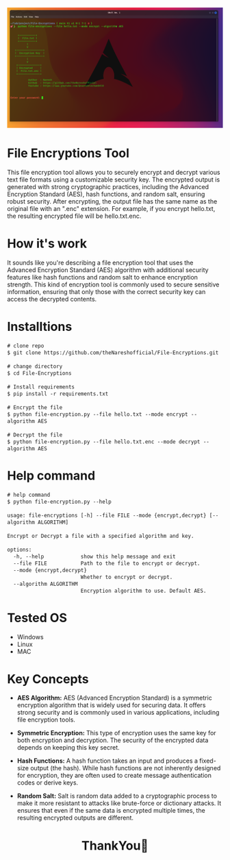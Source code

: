 
<p align="center">
            <img src="assests/file-encryption-Banner.png" width="1000px">
</p>

# File Encryptions Tool

This file encryption tool allows you to securely encrypt and decrypt various text file formats using a customizable security key. The encrypted output is generated with strong cryptographic practices, including the Advanced Encryption Standard (AES), hash functions, and random salt, ensuring robust security. After encrypting, the output file has the same name as the original file with an ".enc" extension. For example, if you encrypt hello.txt, the resulting encrypted file will be hello.txt.enc.

# How it's work

It sounds like you're describing a file encryption tool that uses the Advanced Encryption Standard (AES) algorithm with additional security features like hash functions and random salt to enhance encryption strength. This kind of encryption tool is commonly used to secure sensitive information, ensuring that only those with the correct security key can access the decrypted contents.

# Installtions

``` 
# clone repo
$ git clone https://github.com/theNareshofficial/File-Encryptions.git

# change directory
$ cd File-Encryptions

# Install requirements
$ pip install -r requirements.txt

# Encrypt the file
$ python file-encryption.py --file hello.txt --mode encrypt --algorithm AES

# Decrypt the file
$ python file-encryption.py --file hello.txt.enc --mode decrypt --algorithm AES
```

# Help command
```
# help command
$ python file-encryption.py --help

usage: file-encryptions [-h] --file FILE --mode {encrypt,decrypt} [--algorithm ALGORITHM]

Encrypt or Decrypt a file with a specified algorithm and key.

options:
  -h, --help            show this help message and exit
  --file FILE           Path to the file to encrypt or decrypt.
  --mode {encrypt,decrypt}
                        Whether to encrypt or decrypt.
  --algorithm ALGORITHM   
                        Encryption algorithm to use. Default AES.                                                                      
```

# Tested OS
- Windows
- Linux
- MAC

# Key Concepts

- **AES Algorithm:** AES (Advanced Encryption Standard) is a symmetric encryption algorithm that is widely used for securing data. It offers strong security and is commonly used in various applications, including file encryption tools.

- **Symmetric Encryption:** This type of encryption uses the same key for both encryption and decryption. The security of the encrypted data depends on keeping this key secret.

- **Hash Functions:** A hash function takes an input and produces a fixed-size output (the hash). While hash functions are not inherently designed for encryption, they are often used to create message authentication codes or derive keys.

- **Random Salt:** Salt is random data added to a cryptographic process to make it more resistant to attacks like brute-force or dictionary attacks. It ensures that even if the same data is encrypted multiple times, the resulting encrypted outputs are different.


<h1 align="center">ThankYou🎉</h1>

